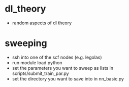 # dl_theory
- random aspects of dl theory

# sweeping
- ssh into one of the scf nodes (e.g. legolas)
- run module load python
- set the parameters you want to sweep as lists in scripts/submit_train_par.py
- set the directory you want to save into in nn_basic.py